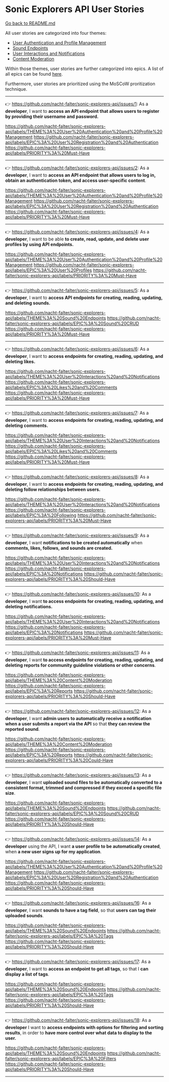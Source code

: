 # Sonic Explorers API User Stories

[Go back to README.md](../README.md)

All user stories are categorized into four themes:
- [User Authentication and Profile Management](https://github.com/nacht-falter/sonic-explorers-api/issues?q=label%3A%22THEME%3A+User+Authentication+and+Profile+Management%22+is%3Aclosed)
- [Sound Endpoints](https://github.com/nacht-falter/sonic-explorers-api/issues?q=label%3A%22THEME%3A+Sound+Endpoints%22+is%3Aclosed)
- [User Interactions and Notifications](https://github.com/nacht-falter/sonic-explorers-api/issues?q=label%3A%22THEME%3A+User+Interactions+and+Notifications%22+is%3Aclosed)
- [Content Moderation](https://github.com/nacht-falter/sonic-explorers-api/issues?q=label%3A%22THEME%3A+Content+Moderation%22+is%3Aclosed)

Within those themes, user stories are further categorized into epics. A list of all epics can be found [here](https://github.com/nacht-falter/sonic-explorers-api/labels?q=EPIC).

Furthermore, user stories are prioritized using the MoSCoW proritization technique.

<hr>

👉 https://github.com/nacht-falter/sonic-explorers-api/issues/1: As a **developer**, I want to **access an API endpoint that allows users to register by providing their username and password.**

https://github.com/nacht-falter/sonic-explorers-api/labels/THEME%3A%20User%20Authentication%20and%20Profile%20Management
https://github.com/nacht-falter/sonic-explorers-api/labels/EPIC%3A%20User%20Registration%20and%20Authentication
https://github.com/nacht-falter/sonic-explorers-api/labels/PRIORITY%3A%20Must-Have

<hr>

👉 https://github.com/nacht-falter/sonic-explorers-api/issues/2: As a **developer**, I want to **access an API endpoint that allows users to log in, obtain an authentication token, and access user-specific content**.

https://github.com/nacht-falter/sonic-explorers-api/labels/THEME%3A%20User%20Authentication%20and%20Profile%20Management
https://github.com/nacht-falter/sonic-explorers-api/labels/EPIC%3A%20User%20Registration%20and%20Authentication
https://github.com/nacht-falter/sonic-explorers-api/labels/PRIORITY%3A%20Must-Have

<hr>

👉 https://github.com/nacht-falter/sonic-explorers-api/issues/4: As a **developer**, I want to be able **to create, read, update, and delete user profiles by using API endpoints.**

https://github.com/nacht-falter/sonic-explorers-api/labels/THEME%3A%20User%20Authentication%20and%20Profile%20Management
https://github.com/nacht-falter/sonic-explorers-api/labels/EPIC%3A%20User%20Profiles
https://github.com/nacht-falter/sonic-explorers-api/labels/PRIORITY%3A%20Must-Have

<hr>

👉 https://github.com/nacht-falter/sonic-explorers-api/issues/5: As a **developer**, I want to **access API endpoints for creating, reading, updating, and deleting sounds.**

https://github.com/nacht-falter/sonic-explorers-api/labels/THEME%3A%20Sound%20Endpoints
https://github.com/nacht-falter/sonic-explorers-api/labels/EPIC%3A%20Sound%20CRUD
https://github.com/nacht-falter/sonic-explorers-api/labels/PRIORITY%3A%20Must-Have

<hr>

👉 https://github.com/nacht-falter/sonic-explorers-api/issues/6: As a **developer**, I want to **access endpoints for creating, reading, updating, and deleting likes.**

https://github.com/nacht-falter/sonic-explorers-api/labels/THEME%3A%20User%20Interactions%20and%20Notifications
https://github.com/nacht-falter/sonic-explorers-api/labels/EPIC%3A%20Likes%20and%20Comments
https://github.com/nacht-falter/sonic-explorers-api/labels/PRIORITY%3A%20Must-Have

<hr>

👉 https://github.com/nacht-falter/sonic-explorers-api/issues/7: As a **developer**, I want to **access endpoints for creating, reading, updating, and deleting comments.**

https://github.com/nacht-falter/sonic-explorers-api/labels/THEME%3A%20User%20Interactions%20and%20Notifications
https://github.com/nacht-falter/sonic-explorers-api/labels/EPIC%3A%20Likes%20and%20Comments
https://github.com/nacht-falter/sonic-explorers-api/labels/PRIORITY%3A%20Must-Have

<hr>

👉 https://github.com/nacht-falter/sonic-explorers-api/issues/8: As a **developer**, I want to **access endpoints for creating, reading, updating, and deleting follow relationships between users.**

https://github.com/nacht-falter/sonic-explorers-api/labels/THEME%3A%20User%20Interactions%20and%20Notifications
https://github.com/nacht-falter/sonic-explorers-api/labels/EPIC%3A%20Following
https://github.com/nacht-falter/sonic-explorers-api/labels/PRIORITY%3A%20Must-Have

<hr>

👉 https://github.com/nacht-falter/sonic-explorers-api/issues/9: As a **developer**, I want **notifications to be created automatically** when **comments, likes, follows, and sounds are created.**

https://github.com/nacht-falter/sonic-explorers-api/labels/THEME%3A%20User%20Interactions%20and%20Notifications
https://github.com/nacht-falter/sonic-explorers-api/labels/EPIC%3A%20Notifications
https://github.com/nacht-falter/sonic-explorers-api/labels/PRIORITY%3A%20Should-Have

<hr>

👉 https://github.com/nacht-falter/sonic-explorers-api/issues/10: As a **developer**, I want **to access endpoints for creating, reading, updating, and deleting notifications.**

https://github.com/nacht-falter/sonic-explorers-api/labels/THEME%3A%20User%20Interactions%20and%20Notifications
https://github.com/nacht-falter/sonic-explorers-api/labels/EPIC%3A%20Notifications
https://github.com/nacht-falter/sonic-explorers-api/labels/PRIORITY%3A%20Must-Have

<hr>

👉 https://github.com/nacht-falter/sonic-explorers-api/issues/11: As a **developer**, I want **to access endpoints for creating, reading, updating, and deleting reports for community guideline violations or other concerns**.

https://github.com/nacht-falter/sonic-explorers-api/labels/THEME%3A%20Content%20Moderation
https://github.com/nacht-falter/sonic-explorers-api/labels/EPIC%3A%20Reports
https://github.com/nacht-falter/sonic-explorers-api/labels/PRIORITY%3A%20Should-Have

<hr>

👉 https://github.com/nacht-falter/sonic-explorers-api/issues/12: As a **developer**, I want **admin users to automatically receive a notification when a user submits a report via the API** so that **they can review the reported sound**.

https://github.com/nacht-falter/sonic-explorers-api/labels/THEME%3A%20Content%20Moderation
https://github.com/nacht-falter/sonic-explorers-api/labels/EPIC%3A%20Reports
https://github.com/nacht-falter/sonic-explorers-api/labels/PRIORITY%3A%20Could-Have

<hr>

👉 https://github.com/nacht-falter/sonic-explorers-api/issues/13: As a **developer**, I want **uploaded sound files to be automatically converted to a consistent format, trimmed and compressed if they exceed a specific file size**.

https://github.com/nacht-falter/sonic-explorers-api/labels/THEME%3A%20Sound%20Endpoints
https://github.com/nacht-falter/sonic-explorers-api/labels/EPIC%3A%20Sound%20CRUD
https://github.com/nacht-falter/sonic-explorers-api/labels/PRIORITY%3A%20Should-Have

<hr>

👉 https://github.com/nacht-falter/sonic-explorers-api/issues/14: As a **developer** using the API, I want **a user profile to be automatically created**, when **a new user signs up for my application**.

https://github.com/nacht-falter/sonic-explorers-api/labels/THEME%3A%20User%20Authentication%20and%20Profile%20Management
https://github.com/nacht-falter/sonic-explorers-api/labels/EPIC%3A%20User%20Registration%20and%20Authentication
https://github.com/nacht-falter/sonic-explorers-api/labels/PRIORITY%3A%20Should-Have

<hr>

👉 https://github.com/nacht-falter/sonic-explorers-api/issues/16: As a **developer**, I want **sounds to have a tag field**, so that **users can tag their uploaded sounds**.

https://github.com/nacht-falter/sonic-explorers-api/labels/THEME%3A%20Sound%20Endpoints
https://github.com/nacht-falter/sonic-explorers-api/labels/EPIC%3A%20Tags
https://github.com/nacht-falter/sonic-explorers-api/labels/PRIORITY%3A%20Should-Have

<hr>

👉 https://github.com/nacht-falter/sonic-explorers-api/issues/17: As a **developer**, I want to **access an endpoint to get all tags**, so that I **can display a list of tags**.

https://github.com/nacht-falter/sonic-explorers-api/labels/THEME%3A%20Sound%20Endpoints
https://github.com/nacht-falter/sonic-explorers-api/labels/EPIC%3A%20Tags
https://github.com/nacht-falter/sonic-explorers-api/labels/PRIORITY%3A%20Should-Have

<hr>

👉 https://github.com/nacht-falter/sonic-explorers-api/issues/18: As a **developer** I want to **access endpoints with options for filtering and sorting results**, in order to **have more control over what data to display to the user.**

https://github.com/nacht-falter/sonic-explorers-api/labels/THEME%3A%20Sound%20Endpoints
https://github.com/nacht-falter/sonic-explorers-api/labels/EPIC%3A%20Filters
https://github.com/nacht-falter/sonic-explorers-api/labels/PRIORITY%3A%20Should-Have

<hr>
